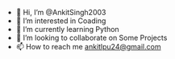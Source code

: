 - 👋 Hi, I’m @AnkitSingh2003
- 👀 I’m interested in Coading
- 🌱 I’m currently learning Python
- 💞️ I’m looking to collaborate on Some Projects
- 📫 How to reach me ankitlpu24@gmail.com

<!---
AnkitSingh2003/AnkitSingh2003 is a ✨ special ✨ repository because its `README.md` (this file) appears on your GitHub profile.
You can click the Preview link to take a look at your changes.
--->
